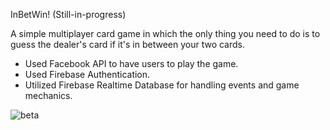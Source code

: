
InBetWin! (Still-in-progress)


A simple multiplayer card game in which the only thing you need to do is to guess the dealer's card if it's in between your two cards. 

- Used Facebook API to have users to play the game. 
- Used Firebase Authentication. 
- Utilized Firebase Realtime Database for handling events and game mechanics. 

![beta](https://cloud.githubusercontent.com/assets/20054419/22088836/f3262334-ddb4-11e6-8b14-ccb523f859e6.png)
